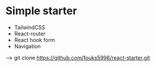 # Simple starter
- TailwindCSS
- React-router
- React hook form
- Navigation

--> git clone https://github.com/fouks5996/react-starter.git

